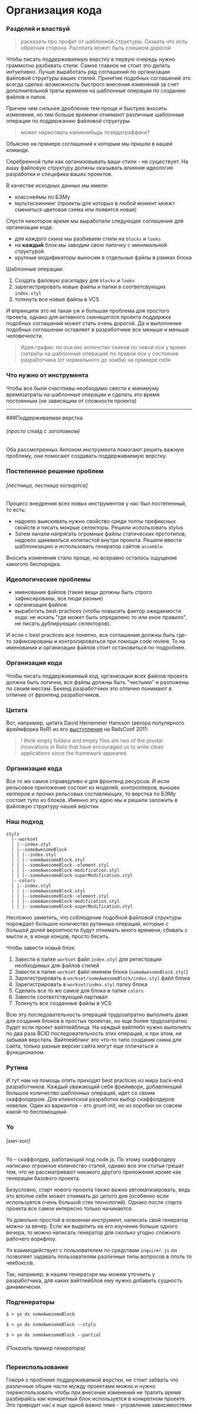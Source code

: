 # Организация кода

### Разделяй и властвуй


> расказать про профит от шаблонной структуры. Скзаать что есть обратная сторона. Расплата может быть слишком дорогой

Чтобы писать поддерживаемую верстку в первую очередь нужно граммотно разбивать стили.
Самое главное не стоит это делать интуитивно. Лучше выработать ряд соглашений по организации файловой структуры ваших стилей.
Принятие подобных соглашений это всегда сделка: возможность быстрого внесения изменений за счет дополнительной траты времени на шаблонные операции по созданию файлов и папок.

Причем чем сильнее дробление тем проще и быстрее вносить изменения, но тем больше времени отнимают различные шаблонные операции по поддержанию файловой структуры.

> может нарисовать какиенибыдь псевдограффики?

Обьясню на прмиере соглашений к которым мы пришли в нашей команде.

Серебренной пули как организовывать ваши стили - не существует. На вашу файловую структуру должны оказывать влияние идеология разработки и специфика ваших проектов.

В качестве исходных данных мы имели:
* класснеймы по БЭМу
* мультискиннинг (проекты для которых в любой момент моежт смениться цветовая схема или появится новая)

Спустя некоторое время мы выработали следующее соглашение для организации кода:
* для каждого скина мы разбиваем стили на `blocks` и `looks`
* на **каждый** блок мы заводим свою папочку с минимальной структурой
* крупные модификаторы выносим в отдельные файлы в рамках блока
 
Шаблонные операции:

1. Создать фаловую раскладку для `blocks` и `looks`
2. зарегистрировать новые файлы и папки в соответсвующих `index.styl`
3. толкнуть все новые файлы в VCS

И впринципи это не такая уж и большая проблема для простого проекта, однако для активного скинящегося проекта поддержка подобных соглашений может стать очень дорогой. Да и выполнение подобных соглашении оставляет в разработчике все меньше и меньше человечности.


> Идея график: по оси икс количство скинов по левой оси y время (затраты на шаблонные операции) по правой оси y состояние разработчика (от нормального до зомби) на прмиере себя


### Что нужно от инструмента
Чтобы все были счастливы необходимо свести к минимуму времязатраты на шаблонные операции и сделать это время постоянным (не зависящим от сложности проекта)












***********

###Поддерживаемая верстка
###### (просто слайд с заголовком)

Оба рассмотренных Антоном инструмента помогают решить важную проблему, они помогают создавать поддерживаемую верстку.

### Постепенное решение проблем
###### [лестница, лестница хогвартса]

Процесс внедрения всех новых инструментов у нас был постепенный, то есть: 

* надоело выискивать нужно свойство среди толпы префиксных свойств и писать мокрые селекторы. Решили использовать stylus
* Затем начали напрягать огромные файлы статических прототипов, надоело щаниматься копипастой внутри проекта. Решили ввести шаблонизацию и использовать генератор сайтов `assemble`.

Вносить изменения стало проще, но всеравно осталось ощущение какогото беспорядка.

### Идеологические проблемы
* именование файлов (такие вещи должны быть строго зафиксированы, все люди разные)
* организация файлов
* выработать best-practices (чтобы повысить фактор ожидаемости кода: не искать "где может быть определено то или иное правило", не писать дублирующих селекторов).

И если с best practices все понятно, все соглашения должны быть где-то зафиксированы и контролироваться при помощи code review. То на именовании и организации файлов стоит остановиться по-подробнее.

### Организация кода
Чтобы писать поддерживаемый код, организация всех файлов проекта должна быть логична, все файлы должны быть "чистыми" и разложены по своим местам.
Бекенд разработчики это отлично понимают в отличие от фронтенд разработчиков.

### Цитата
Вот, например, цитата David Heinemeier Hansson (автора популярного фреймфорка RoR) из его [выступления](http://www.rubyinside.com/dhh-keynote-streaming-live-from-railsconf-2011-right-here-right-now-4769.html) на RailsConf 2011:

> I think empty folders and empty files are two of the pivotal innovations in Rails that have encouraged us to write clean applications since the framework appeared

### Организация кода

Все то же самое справедливо и для фронтенд ресурсов.
И если рельсовое приложение состоит из моделей, контроллеров, вьюшек хелперов и прочих рельсовых составляющих, то верстка по БЭМу состоит тупо из блоков. Именно эту идею мы и решили заложить в файловую структуру нашей верстки.

### Наш подход

```
styls
  |--workset
  | |--index.styl
  | |--someAwesomeBlock
  | | |--index.styl
  | | |--someAwesomeBlock.styl
  | | |--someAwesomeBlock--element.styl
  | | |--someAwesomeBlock-modification.styl
  | | |--someAwesomeBlock-superModification.styl
  |--colors
  | |--index.styl
  | | |--someAwesomeBlock.styl
  | | |--someAwesomeBlock--element.styl
  | | |--someAwesomeBlock-modification.styl
  | | |--someAwesomeBlock-superModification.styl
```

Несложно заметить, что соблюдение подобной файловой структуры порождает большое количество рутинных операций, которые с большой долей вероятности будут отнимать много времени, сбивать с мысли и, в конце концов, просто бесить.

Чтобы завести новый блок:

1. Завести в папке `workset` файл `index.styl` для регистрации необходимых для файлов стилей
2. Завести в папке `workset` файл именем блока (`someAwesomeBlock.styl`)
3. Зарегистрировать в `workset/someAwesomeBlock/index.styl` файл блока
4. Зарегистрировать в `workset/index.styl` папку блока
5. Сделать все то же самое для блока в папке `colors`
6. Завести соответствующий партивал
7. Толкнуть все созданные файлы в VCS

Всю эту последовательность операций трудозатратно выполнять даже для создания блоков в простых проектах, но еще более трудозатратно будет если проект вайтлейблица. На каждый вайтлебл нужно выполнять по два раза ВСЮ последовательность этих операций, и при этом, не забывая верстать. 
Вайтлейблинг это что-то типо создания скина для сайта, только разные версии сайта могут еще отличаться и функционалом.

### Рутина

И тут нам на помощь опять приходят best practices из мира back-end разработчиков. Каждый уважающий себя фреймворк, добавляющий большое количество шаблонных операций, идет со своим скаффолдером. Для клиентской разработки выбор скаффолдеров невелик. Один из вариантов – это grunt-init, но из коробки он совсем какой-то беспомощный.

### Yo
###### [хип-хоп]

Yo – скаффолдер, работающий под node.js. По этому скаффолдеру написано огромное количество статей, однако все эти статьи грешат тем, что не рассматривают никакого другого приложения кроме как генерации базового проекта.

Безусловно, старт нового проекта также важно автоматизировать, ведь это вполне себе может отнимать до целого дня (особенно если используется очень большой стек технологий). Однако после старта проекта все самое интересно только начинается.

Yo довольно простой в освоении инструмент, написать свой генератор можно за вечер.
Если же выделить на его изучение больше одного вечера, то можно написать генератор для сколько угодно сложного рабочего воркфлоу.


Yo взаимодействует с пользователем по средствам `inquirer.js` он позволяет задавать пользователям различные типы вопросов в плоть то чекбоксов.

Так, например, в нашем генераторе мы можем уточнить у разработчика, для каких вайтлейблов ему нужно добавить сущность динамически.

### Подгенераторы

`$ > yo dx someAwesomeBlock`

`$ > yo dx someAwesomeBlock --styls`

`$ > yo dx someAwesomeBlock --partial`

###### (Показать пример генератора)


### Переиспользование

Говоря о проблеме поддерживаемой верстки, не стоит забвать что различные общие части мужду проектами можно и нужно переиспользовать чтобы при внесение изменений не тратить время разбирайсь как конкретный блок используется в конкретном проекте. Это приводит нас к еще одной важно теме - управление зависимостями
